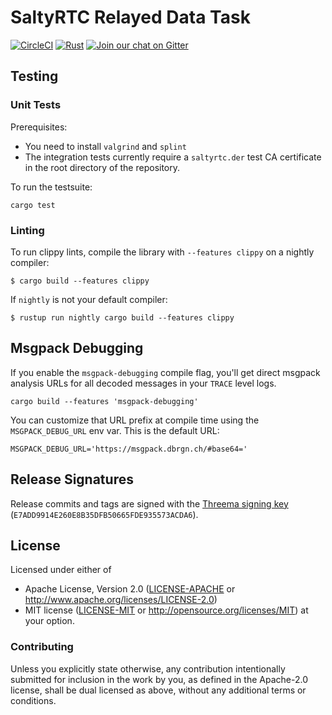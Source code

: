 # SaltyRTC Relayed Data Task

[![CircleCI][circle-ci-badge]][circle-ci]
[![Rust][rust-badge]][github]
[![Join our chat on Gitter](https://badges.gitter.im/saltyrtc/Lobby.svg)](https://gitter.im/saltyrtc/Lobby)


## Testing

### Unit Tests

Prerequisites:

* You need to install `valgrind` and `splint`
* The integration tests currently require a `saltyrtc.der` test CA
  certificate in the root directory of the repository.

To run the testsuite:

    cargo test

### Linting

To run clippy lints, compile the library with `--features clippy` on a nightly
compiler:

    $ cargo build --features clippy

If `nightly` is not your default compiler:

    $ rustup run nightly cargo build --features clippy


## Msgpack Debugging

If you enable the `msgpack-debugging` compile flag, you'll get direct msgpack
analysis URLs for all decoded messages in your `TRACE` level logs.

    cargo build --features 'msgpack-debugging'

You can customize that URL prefix at compile time using the `MSGPACK_DEBUG_URL`
env var. This is the default URL:

    MSGPACK_DEBUG_URL='https://msgpack.dbrgn.ch/#base64='


## Release Signatures

Release commits and tags are signed with the
[Threema signing key](https://keybase.io/threema)
(`E7ADD9914E260E8B35DFB50665FDE935573ACDA6`).


## License

Licensed under either of

 * Apache License, Version 2.0 ([LICENSE-APACHE](LICENSE-APACHE) or
   http://www.apache.org/licenses/LICENSE-2.0)
 * MIT license ([LICENSE-MIT](LICENSE-MIT) or
   http://opensource.org/licenses/MIT) at your option.

### Contributing

Unless you explicitly state otherwise, any contribution intentionally submitted
for inclusion in the work by you, as defined in the Apache-2.0 license, shall
be dual licensed as above, without any additional terms or conditions.


<!-- Badges -->
[circle-ci]: https://circleci.com/gh/saltyrtc/saltyrtc-task-relayed-data-rs/tree/master
[circle-ci-badge]: https://circleci.com/gh/saltyrtc/saltyrtc-task-relayed-data-rs/tree/master.svg?style=shield
[github]: https://github.com/saltyrtc/saltyrtc-task-relayed-data-rs
[rust-badge]: https://img.shields.io/badge/rust-1.26%2B-blue.svg?maxAge=3600
